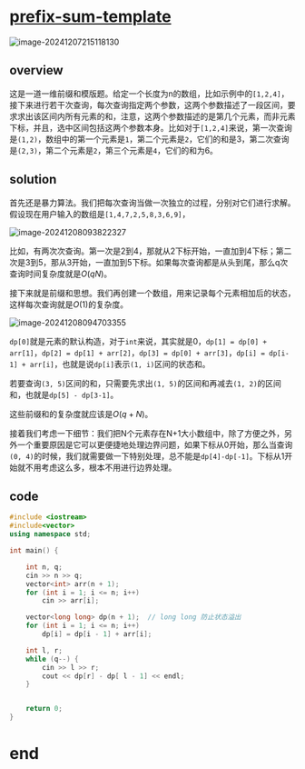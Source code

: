 # [prefix-sum-template](https://www.nowcoder.com/share/jump/9209693051733579338388)

![image-20241207215118130](https://md-wind.oss-cn-nanjing.aliyuncs.com/md/20241207215118349.png)

## overview

这是一道一维前缀和模版题。给定一个长度为n的数组，比如示例中的`[1,2,4]`，接下来进行若干次查询，每次查询指定两个参数，这两个参数描述了一段区间，要求求出该区间内所有元素的和，注意，这两个参数描述的是第几个元素，而非元素下标，并且，选中区间包括这两个参数本身。比如对于`[1,2,4]`来说，第一次查询是`(1,2)`，数组中的第一个元素是`1`，第二个元素是`2`，它们的和是3，第二次查询是`(2,3)`，第二个元素是`2`，第三个元素是`4`，它们的和为6。

## solution

首先还是暴力算法。我们把每次查询当做一次独立的过程，分别对它们进行求解。假设现在用户输入的数组是`[1,4,7,2,5,8,3,6,9]`，

![image-20241208093822327](https://md-wind.oss-cn-nanjing.aliyuncs.com/md/20241208093822478.png)

比如，有两次次查询。第一次是2到4，那就从2下标开始，一直加到4下标；第二次是3到5，那从3开始，一直加到5下标。如果每次查询都是从头到尾，那么q次查询时间复杂度就是$O(qN)$。

接下来就是前缀和思想。我们再创建一个数组，用来记录每个元素相加后的状态，这样每次查询就是$O(1)$的复杂度。

![image-20241208094703355](https://md-wind.oss-cn-nanjing.aliyuncs.com/md/20241208094703403.png)

`dp[0]`就是元素的默认构造，对于`int`来说，其实就是0，`dp[1] = dp[0] + arr[1]`，`dp[2] = dp[1] + arr[2]`，`dp[3] = dp[0] + arr[3]`，`dp[i] = dp[i-1] + arr[i]`，也就是说`dp[i]`表示`(1, i)`区间的状态和。

若要查询`(3, 5)`区间的和，只需要先求出`(1, 5)`的区间和再减去`(1, 2)`的区间和，也就是`dp[5] - dp[3-1]`。

这些前缀和的复杂度就应该是$O(q + N)$。

接着我们考虑一下细节：我们把N个元素存在N+1大小数组中，除了方便之外，另外一个重要原因是它可以更便捷地处理边界问题，如果下标从0开始，那么当查询`(0, 4)`的时候，我们就需要做一下特别处理，总不能是`dp[4]-dp[-1]`。下标从1开始就不用考虑这么多，根本不用进行边界处理。

## code

```cpp
#include <iostream>
#include<vector>
using namespace std;

int main() {

    int n, q;
    cin >> n >> q;
    vector<int> arr(n + 1);
    for (int i = 1; i <= n; i++)
        cin >> arr[i];

    vector<long long> dp(n + 1);  // long long 防止状态溢出
    for (int i = 1; i <= n; i++)
        dp[i] = dp[i - 1] + arr[i];

    int l, r;
    while (q--) {
        cin >> l >> r;
        cout << dp[r] - dp[ l - 1] << endl;
    }


    return 0;
}
```

# end